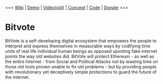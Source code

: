 <<< <a href="http://arkbg1.github.io/BitVote/">Wiki</a>
 | <a href="http://arkbg1.github.io/BitVote/">Demo</a>
 | <a href="https://www.youtube.com/watch?v=i5QVMIzR_kE">Video(old)</a>
 | <a href="http://forum.ethereum.org/discussion/941/bitvote-protecting-ethereum-from-social-attacks">Concept</a>
 | <a href="https://github.com/arkbg1/BitVote/wiki/*A*-plan">Code</a>
 | <a href="1MRCGygu7547srSatp2Va1gqco1H5uRf8S">Donate</a> >>>
<br />

<h1>Bitvote</h1>

<p>BitVote is a self-developing digital ecosystem that empowers the people to interpret and express themselves in measurable ways by codifying time units of real life individual human beings as opposed upvoting fake internet points the way old websites did. BitVote will protect Ethereum - as well as the entire Internet - from Social and Political Attacks not by wasting time on those old tools proven unable to fix old problems - but by providing people with revolutionary yet deceptively simple protections to guard the future of the internet.
